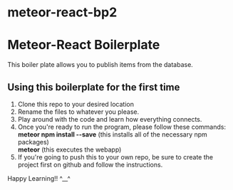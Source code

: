 # meteor-react-bp2

# Meteor-React Boilerplate
This boiler plate allows you to publish items from the database.

## Using this boilerplate for the first time
1. Clone this repo to your desired location
2. Rename the files to whatever you please.
3. Play around with the code and learn how everything connects.
4. Once you're ready to run the program, please follow these commands:  
    **meteor npm install --save** (this installs all of the necessary npm packages)  
    **meteor** (this executes the webapp)  
5. If you're going to push this to your own repo, be sure to create the project first on github and follow the instructions.

Happy Learning!! ^__^

